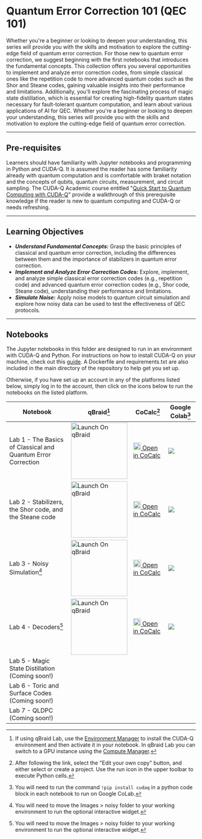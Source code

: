 # Quantum Error Correction 101 (QEC 101)
Whether you're a beginner or looking to deepen your understanding, this series will provide you with the skills and motivation to explore the cutting-edge field of quantum error correction.
For those new to quantum error correction, we suggest beginning with the first notebooks that introduces the fundamental concepts. This collection offers you several opportunities to implement and analyze error correction codes, from simple classical ones like the repetition code to more advanced quantum codes such as the Shor and Steane codes, gaining valuable insights into their performance and limitations. Additionally, you'll explore the fascinating process of magic state distillation, which is essential for creating high-fidelity quantum states necessary for fault-tolerant quantum computation, and learn about various applications of AI for QEC. Whether you're a beginner or looking to deepen your understanding, this series will provide you with the skills and motivation to explore the cutting-edge field of quantum error correction.

 ---
## Pre-requisites 
Learners should have familiarity with Jupyter notebooks and programming in Python and CUDA-Q.  It is assumed the reader has some familiarity already with quantum computation and is comfortable with braket notation and the concepts of qubits, quantum circuits, measurement, and circuit sampling. The  CUDA-Q Academic course entitled "[Quick Start to Quantum Computing with CUDA-Q](https://github.com/NVIDIA/cuda-q-academic/tree/main/quick-start-to-quantum)" provide a walkthrough of this prerequisite knowledge if the reader is new to quantum computing and CUDA-Q or needs refreshing.

---
## Learning Objectives

* ***Understand Fundamental Concepts:*** Grasp the basic principles of classical and quantum error correction, including the differences between them and the importance of stabilizers in quantum error correction.
* ***Implement and Analyze Error Correction Codes:*** Explore, implement, and analyze simple classical error correction codes (e.g., repetition code) and advanced quantum error correction codes (e.g., Shor code, Steane code), understanding their performance and limitations.
* ***Simulate Noise:*** Apply noise models to quantum circuit simulation and explore how noisy data can be used to test the effectiveness of QEC protocols.

---
## Notebooks
The Jupyter notebooks in this folder are designed to run in an environment with CUDA-Q and Python.  For instructions on how to install CUDA-Q on your machine, check out this [guide](https://nvidia.github.io/cuda-quantum/latest/using/quick_start.html#install-cuda-q).  A Dockerfile and requirements.txt are also included in the main directory of the repository to help get you set up.

Otherwise, if you have set up an account in any of the platforms listed below, 
simply log in to the account, then click on the icons below to run the notebooks on the listed platform.   


| Notebook    |qBraid[^1] | CoCalc[^2]  | Google Colab[^3] |
| ----------- | ----------- |  ----------- | ----------- |
|Lab 1 - The Basics of Classical and Quantum Error Correction  |<a href="https://account.qbraid.com/?gitHubUrl=https://github.com/NVIDIA/cuda-q-academic.git&redirectUrl=qec101/01_QEC_Intro.ipynb" target="_parent"><img src="https://qbraid-static.s3.amazonaws.com/logos/Launch_on_qBraid_white.png" alt="Launch On qBraid" width="150"/></a> | [<img src="https://cocalc.com/_next/static/media/icon.9f1b8851.svg" width=20/> Open in CoCalc](https://cocalc.com/github/NVIDIA/cuda-q-academic/blob/main/qec101/01_QEC_Intro.ipynb)| [![](https://colab.research.google.com/assets/colab-badge.svg)](https://colab.research.google.com/github/NVIDIA/cuda-q-academic/blob/main/qec101/01_QEC_Intro.ipynb)|
| Lab 2 - Stabilizers, the Shor code, and the Steane code  |<a href="https://account.qbraid.com/?gitHubUrl=https://github.com/NVIDIA/cuda-q-academic.git&redirectUrl=qec101/02_QEC_Stabilizers.ipynb" target="_parent"><img src="https://qbraid-static.s3.amazonaws.com/logos/Launch_on_qBraid_white.png" alt="Launch On qBraid" width="150"/></a> |[<img src="https://cocalc.com/_next/static/media/icon.9f1b8851.svg" width=20/> Open in CoCalc](https://cocalc.com/github/NVIDIA/cuda-q-academic/blob/main/qec101/02_QEC_Stabilizers.ipynb) |  [![](https://colab.research.google.com/assets/colab-badge.svg)](https://colab.research.google.com/github/NVIDIA/cuda-q-academic/blob/main/qec101/02_QEC_Stabilizers.ipynb)| 
| Lab 3 - Noisy Simulation[^4]  |<a href="https://account.qbraid.com/?gitHubUrl=https://github.com/NVIDIA/cuda-q-academic.git&redirectUrl=qec101/03_QEC_Noisy_Simulation.ipynb" target="_parent"><img src="https://qbraid-static.s3.amazonaws.com/logos/Launch_on_qBraid_white.png" alt="Launch On qBraid" width="150"/></a> |[<img src="https://cocalc.com/_next/static/media/icon.9f1b8851.svg" width=20/> Open in CoCalc](https://cocalc.com/github/NVIDIA/cuda-q-academic/blob/main/qec101/03_QEC_Noisy_Simulation.ipynb) |  [![](https://colab.research.google.com/assets/colab-badge.svg)](https://colab.research.google.com/github/NVIDIA/cuda-q-academic/blob/main/qec101/03_QEC_Noisy_Simulation.ipynb)| 
| Lab 4 - Decoders[^4]  |<a href="https://account.qbraid.com/?gitHubUrl=https://github.com/NVIDIA/cuda-q-academic.git&redirectUrl=qec101/04_QEC_Decoders.ipynb" target="_parent"><img src="https://qbraid-static.s3.amazonaws.com/logos/Launch_on_qBraid_white.png" alt="Launch On qBraid" width="150"/></a> |[<img src="https://cocalc.com/_next/static/media/icon.9f1b8851.svg" width=20/> Open in CoCalc](https://cocalc.com/github/NVIDIA/cuda-q-academic/blob/main/qec101/04_QEC_Decoders.ipynb) |  [![](https://colab.research.google.com/assets/colab-badge.svg)](https://colab.research.google.com/github/NVIDIA/cuda-q-academic/blob/main/qec101/04_QEC_Decoders.ipynb)| 
| Lab 5 - Magic State Distillation (Coming soon!)  |
| Lab 6 - Toric and Surface Codes (Coming soon!)  |
| Lab 7 - QLDPC (Coming soon!)  ||||

[^1]:If using qBraid Lab, use the [Environment Manager](https://docs.qbraid.com/lab/user-guide/environments) to install the CUDA-Q environment and then activate it in your notebook. In qBraid Lab you can switch to a GPU instance using the [Compute Manager](https://docs.qbraid.com/lab/user-guide/compute-manager).
[^2]:After following the link, select the "Edit your own copy" button, and either select or create a project. Use the run icon in the upper toolbar to execute Python cells.
[^3]:You will need to run the command `!pip install cudaq` in a python code block in each notebook to run on Google CoLab.
[^4]:You will need to move the Images > noisy folder to your working environment to run the optional interactive widget.
